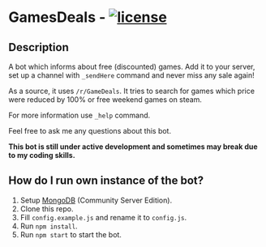 
# GamesDeals - [![license](https://img.shields.io/github/license/mashape/apistatus.svg)](https://github.com/MikolajKalwa/GamesDeals/blob/master/LICENSE)

## Description

A bot which informs about free (discounted) games.
Add it to your server, set up a channel with `_sendHere` command and never miss any sale again!

As a source, it uses `/r/GameDeals`.
It tries to search for games which price were reduced by 100% or free weekend games on steam.

For more information use `_help` command.

Feel free to ask me any questions about this bot.

**This bot is still under active development and sometimes may break due to my coding skills.**

## How do I run own instance of the bot?

1. Setup [MongoDB](https://www.mongodb.com/download-center?jmp=nav#community) (Community Server Edition).
2. Clone this repo.
3. Fill `config.example.js` and rename it to `config.js`.
4. Run `npm install`.
5. Run `npm start` to start the bot.